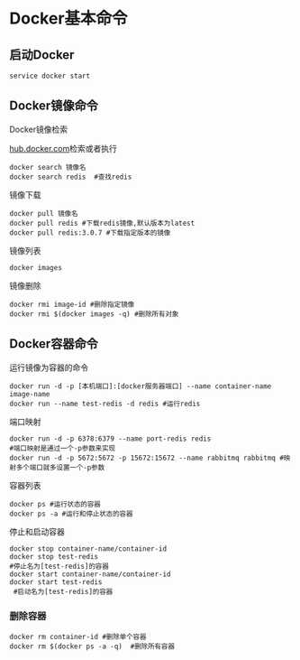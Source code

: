 # Docker基本命令

## 启动Docker

```
service docker start
```

## Docker镜像命令

Docker镜像检索

[hub.docker.com](/hub.docker.com)检索或者执行

```
docker search 镜像名
docker search redis  #查找redis
```

镜像下载

```
docker pull 镜像名
docker pull redis #下载redis镜像,默认版本为latest
docker pull redis:3.0.7 #下载指定版本的镜像
```

镜像列表

```
docker images
```

镜像删除

```
docker rmi image-id #删除指定镜像
docker rmi $(docker images -q) #删除所有对象
```

## Docker容器命令

运行镜像为容器的命令

```
docker run -d -p [本机端口]:[docker服务器端口] --name container-name image-name
docker run --name test-redis -d redis #运行redis
```

端口映射

```
docker run -d -p 6378:6379 --name port-redis redis #端口映射是通过一个-p参数来实现
docker run -d -p 5672:5672 -p 15672:15672 --name rabbitmq rabbitmq #映射多个端口就多设置一个-p参数
```



容器列表

```
docker ps #运行状态的容器
docker ps -a #运行和停止状态的容器
```

停止和启动容器

```
docker stop container-name/container-id
docker stop test-redis 
#停止名为[test-redis]的容器
docker start container-name/container-id
docker start test-redis
 #启动名为[test-redis]的容器
```

### 删除容器

```
docker rm container-id #删除单个容器
docker rm $(docker ps -a -q)  #删除所有容器
```





